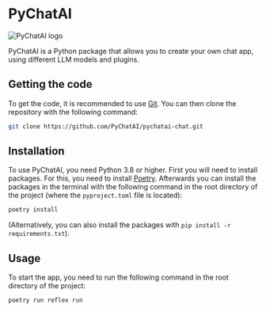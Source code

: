 # PyChatAI

![PyChatAI logo](assets/favicon.png)

PyChatAI is a Python package that allows you to create your own chat app, using different LLM models and plugins.

## Getting the code

To get the code, it is recommended to use [Git](https://git-scm.com/). You can then clone the repository with the following command:

```bash
git clone https://github.com/PyChatAI/pychatai-chat.git
```

## Installation

To use PyChatAI, you need Python 3.8 or higher.
First you will need to install packages. For this, you need to install [Poetry](https://python-poetry.org/).
Afterwards you can install the packages in the terminal with the following command in the root directory of the project (where the `pyproject.toml` file is located):

```bash
poetry install
```

(Alternatively, you can also install the packages with `pip install -r requirements.txt`).

## Usage

To start the app, you need to run the following command in the root directory of the project:

```bash
poetry run reflex run
```
